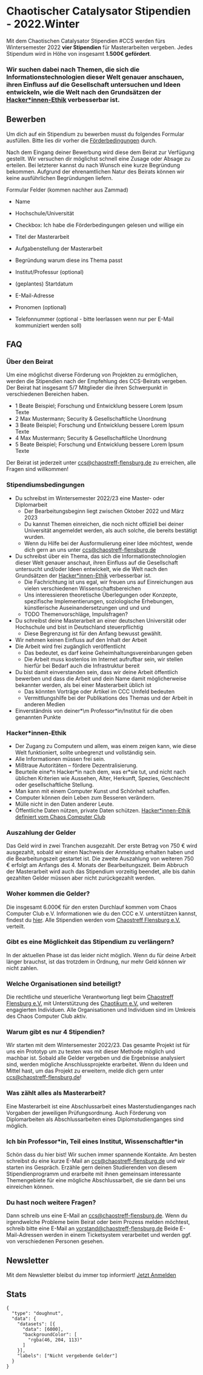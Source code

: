 # Chaotischer Catalysator Stipendien - 2022.Winter
Mit dem Chaotischen Catalysator Stipendien #CCS werden fürs Wintersemester 2022 **vier Stipendien** für Masterarbeiten vergeben. Jedes Stipendum wird in Höhe von insgesamt **1.500€ gefördert**.

### Wir suchen dabei nach Themen, die sich die Informationstechnologien dieser Welt genauer anschauen, ihren Einfluss auf die Gesellschaft untersuchen und Ideen entwickeln, wie die Welt nach den Grundsätzen der [Hacker\*innen-Ethik](#link-faq) verbesserbar ist.

## Bewerben
Um dich auf ein Stipendium zu bewerben musst du folgendes Formular ausfüllen. Bitte lies dir vorher die [Förderbedingungen](#link-stipendiumsbedingungen) durch. 

Nach dem Eingang deiner Bewerbung wird diese dem Beirat zur Verfügung gestellt. Wir versuchen dir möglichst schnell eine Zusage oder Absage zu erteilen. Bei letzterer kannst du nach Wunsch eine kurze Begründung bekommen. Aufgrund der ehrenamtlichen Natur des Beirats können wir keine ausführlichen Begründungen liefern. 

Formular Felder (kommen nachher aus Zammad)
* Name
* Hochschule/Universität
* Checkbox: Ich habe die Förderbedingungen gelesen und willige ein
* Titel der Masterarbeit
* Aufgabenstellung der Masterarbeit
* Begründung warum diese ins Thema passt
* Institut/Professur (optional)
* (geplantes) Startdatum

* E-Mail-Adresse
* Pronomen (optional)
* Telefonnummer (optional - bitte leerlassen wenn nur per E-Mail kommuniziert werden soll)

## FAQ
### Über den Beirat
Um eine möglichst diverse Förderung von Projekten zu ermöglichen, werden die Stipendien nach der Empfehlung des CCS-Beirats vergeben. Der Beirat hat insgesamt 5/7 Mitglieder die ihren Schwerpunkt in verschiedenen Bereichen haben. 

* 1 Beate Beispiel; Forschung und Entwicklung bessere Lorem Ipsum Texte
* 2 Max Mustermann; Security & Gesellschaftliche Unordnung
* 3 Beate Beispiel; Forschung und Entwicklung bessere Lorem Ipsum Texte
* 4 Max Mustermann; Security & Gesellschaftliche Unordnung
* 5 Beate Beispiel; Forschung und Entwicklung bessere Lorem Ipsum Texte

Der Beirat ist jederzeit unter ccs@chaostreff-flensburg.de zu erreichen, alle Fragen sind willkommen!

### Stipendiumsbedingungen

* Du schreibst im Wintersemester 2022/23 eine Master- oder Diplomarbeit
    * Der Bearbeitungsbeginn liegt zwischen Oktober 2022 und März 2023
    * Du kannst Themen einreichen, die noch nicht offiziell bei deiner Universität angemeldet werden, als auch solche, die bereits bestätigt wurden.
    * Wenn du Hilfe bei der Ausformulierung einer Idee möchtest, wende dich gern an uns unter ccs@chaostreff-flensburg.de
* Du schreibst über ein Thema, das sich die Informationstechnologien dieser Welt genauer anschaut, ihren Einfluss auf die Gesellschaft untersucht und/oder Ideen entwickelt, wie die Welt nach den Grundsätzen der [Hacker\*innen-Ethik](#link-faq) verbesserbar ist.
    * Die Fachrichtung ist uns egal, wir freuen uns auf Einreichungen aus vielen verschiedenen Wissenschaftsbereichen
    * Uns interessieren theoretische Überlegungen oder Konzepte, spezifische Implementierungen, soziologische Erhebungen, künstlerische Auseinandersetzungen und und und
    * TODO Themenvorschläge, Impulsfragen?
* Du schreibst deine Masterarbeit an einer deutschen Universität oder Hochschule und bist in Deutschland steuerpflichtig
	* Diese Begrenzung ist für den Anfang bewusst gewählt.
* Wir nehmen keinen Einfluss auf den Inhalt der Arbeit
* Die Arbeit wird frei zugänglich veröffentlicht 
    * Das bedeutet, es darf keine Geheimhaltungsvereinbarungen geben
    * Die Arbeit muss kostenlos im Internet aufrufbar sein, wir stellen hierfür bei Bedarf auch die Infrastruktur bereit
* Du bist damit einverstanden sein, dass wir deine Arbeit öffentlich bewerben und dass die Arbeit und dein Name damit möglicherweise bekannter werden, als bei einer Masterarbeit üblich ist
	* Das könnten Vorträge oder Artikel im CCC Umfeld bedeuten
	* Vermittlungshilfe bei der Publikations des Themas und der Arbeit in anderen Medien
* Einverständnis von deiner*\m Professor\*in/Institut für die oben genannten Punkte

### Hacker\*innen-Ethik
* Der Zugang zu Computern und allem, was einem zeigen kann, wie diese Welt funktioniert, sollte unbegrenzt und vollständig sein.
* Alle Informationen müssen frei sein.
* Mißtraue Autoritäten – fördere Dezentralisierung.
* Beurteile eine\*n Hacker\*in nach dem, was er\*sie tut, und nicht nach üblichen Kriterien wie Aussehen, Alter, Herkunft, Spezies, Geschlecht oder gesellschaftliche Stellung.
* Man kann mit einem Computer Kunst und Schönheit schaffen.
* Computer können dein Leben zum Besseren verändern.
* Mülle nicht in den Daten anderer Leute.
* Öffentliche Daten nützen, private Daten schützen.
[Hacker\*innen-Ethik definiert vom Chaos Computer Club](https://www.ccc.de/de/hackerethik) 

### Auszahlung der Gelder
Das Geld wird in zwei Tranchen ausgezahlt. Der erste Betrag von 750 € wird ausgezahlt, sobald wir einen Nachweis der Anmeldung erhalten haben und die Bearbeitungszeit gestartet ist. Die zweite Auszahlung von weiteren 750 € erfolgt am Anfangs des 4. Monats der Bearbeitungszeit.
Beim Abbruch der Masterarbeit wird auch das Stipendium vorzeitig beendet, alle bis dahin gezahlten Gelder müssen aber nicht zurückgezahlt werden.

### Woher kommen die Gelder?
Die insgesamt 6.000€ für den ersten Durchlauf kommen vom Chaos Computer Club e.V. Informationen wie du den CCC e.V. unterstützen kannst, findest du [hier](https://www.ccc.de/de/membership). Alle Stipendien werden vom [Chaostreff Flensburg e.V.](https://chaostreff-flensburg.de/) verteilt. 

### Gibt es eine Möglichkeit das Stipendium zu verlängern?
In der aktuellen Phase ist das leider nicht möglich. Wenn du für deine Arbeit länger brauchst, ist das trotzdem in Ordnung, nur mehr Geld können wir nicht zahlen.

### Welche Organisationen sind beteiligt?
Die rechtliche und steuerliche Verantwortung liegt beim [Chaostreff Flensburg e.V.](https://chaostreff-flensburg.de/) mit Unterstützung des [Chaotikum e.V.](https://chaotikum.org/verein/) und weiteren engagierten Individuen. Alle Organisationen und Individuen sind im Umkreis des Chaos Computer Club aktiv.

### Warum gibt es nur 4 Stipendien?
Wir starten mit dem Wintersemester 2022/23. Das gesamte Projekt ist für uns ein Prototyp um zu testen was mit dieser Methode möglich und machbar ist. Sobald alle Gelder vergeben und die Ergebnisse analysiert sind, werden mögliche Anschlussprojekte erarbeitet. Wenn du Ideen und Mittel hast, um das Projekt zu erweitern, melde dich gern unter ccs@chaostreff-flensburg.de!

### Was zählt alles als Masterarbeit?
Eine Masterarbeit ist eine Abschlussarbeit eines Masterstudienganges nach Vorgaben der jeweiligen Prüfungsordnung.
Auch Förderung von Diplomarbeiten als Abschlussarbeiten eines Diplomstudienganges sind möglich. 

### Ich bin Professor\*in, Teil eines Institut, Wissenschaftler\*in
Schön dass du hier bist! Wir suchen immer spannende Kontakte. Am besten schreibst du eine kurze E-Mail an ccs@chaostreff-flensburg.de und wir starten ins Gespräch. 
Erzähle gern deinen Studierenden von diesem Stipendienprogramm und erarbeite mit ihnen gemeinsam interessante Themengebiete für eine mögliche Abschlussarbeit, die sie dann bei uns einreichen können.

### Du hast noch weitere Fragen?
Dann schreib uns eine E-Mail an ccs@chaostreff-flensburg.de. Wenn du irgendwelche Probleme beim Beirat oder beim Prozess melden möchtest, schreib bitte eine E-Mail an vorstand@chaostreff-flensburg.de Beide E-Mail-Adressen werden in einem Ticketsystem verarbeitet und werden ggf. von verschiedenen Personen gesehen.

## Newsletter
Mit dem Newsletter bleibst du immer top informiert! [Jetzt Anmelden](https://mailtrain.chaostreff-flensburg.de/subscription/SyNA43JZo)

## Stats

```chart
{
  "type": "doughnut",
  "data": {
    "datasets": [{
      "data": [6000],
      "backgroundColor": [
        "rgba(46, 204, 113)"
      ]
    }],
    "labels": ["Nicht vergebende Gelder"]
  }
}
